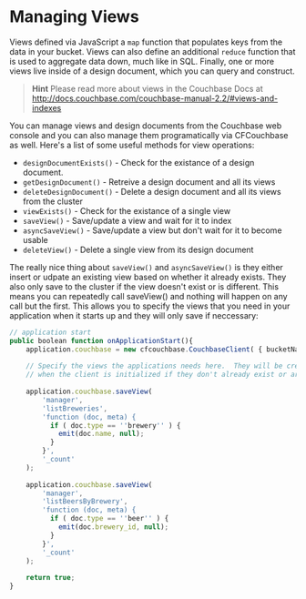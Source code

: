 # Managing Views
Views defined via JavaScript a `map` function that populates keys from the data in your bucket. Views can also define an additional `reduce` function that is used to aggregate data down, much like in SQL. Finally, one or more views live inside of a design document, which you can query and construct.

> **Hint** Please read more about views in the Couchbase Docs at http://docs.couchbase.com/couchbase-manual-2.2/#views-and-indexes

You can manage views and design documents from the Couchbase web console and you can also manage them programatically via CFCouchbase as well. Here's a list of some useful methods for view operations:

* `designDocumentExists()` - Check for the existance of a design document.
* `getDesignDocument()` - Retreive a design document and all its views
* `deleteDesignDocument()` - Delete a design document and all its views from the cluster
* `viewExists()` - Check for the existance of a single view
* `saveView()` - Save/update a view and wait for it to index
* `asyncSaveView()` - Save/update a view but don't wait for it to become usable
* `deleteView()` - Delete a single view from its design document

The really nice thing about `saveView()` and `asyncSaveView()` is they either insert or udpate an existing view based on whether it already exists. They also only save to the cluster if the view doesn't exist or is different. This means you can repeatedly call saveView() and nothing will happen on any call but the first. This allows you to specify the views that you need in your application when it starts up and they will only save if neccessary:

```js
// application start
public boolean function onApplicationStart(){
	application.couchbase = new cfcouchbase.CouchbaseClient( { bucketName="beer-sample" } );
	
	// Specify the views the applications needs here.  They will be created/updated
	// when the client is initialized if they don't already exist or are out of date.
	
	application.couchbase.saveView(
		'manager',
		'listBreweries',
		'function (doc, meta) {
		  if ( doc.type == ''brewery'' ) {
		    emit(doc.name, null);
		  }
		}',
		'_count'
	);
			
	application.couchbase.saveView(
		'manager',
		'listBeersByBrewery',
		'function (doc, meta) {
		  if ( doc.type == ''beer'' ) {
		    emit(doc.brewery_id, null);
		  }
		}',
		'_count'
	);
			
	return true;
}
```